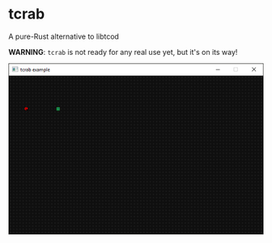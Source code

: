 # tcrab
A pure-Rust alternative to libtcod

**WARNING**: `tcrab` is not ready for any real use yet, but it's on its way!

![example screenshot](https://raw.githubusercontent.com/dkaste/tcrab/master/example.png)
